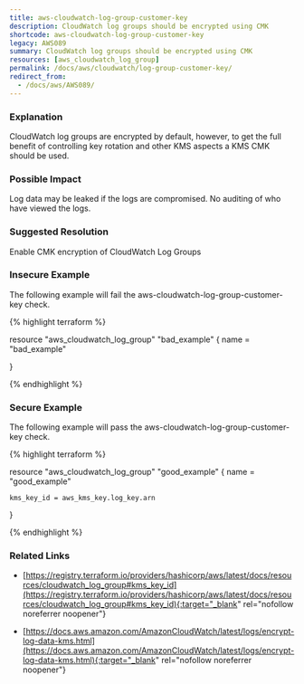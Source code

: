 ```yaml
---
title: aws-cloudwatch-log-group-customer-key
description: CloudWatch log groups should be encrypted using CMK
shortcode: aws-cloudwatch-log-group-customer-key
legacy: AWS089
summary: CloudWatch log groups should be encrypted using CMK 
resources: [aws_cloudwatch_log_group] 
permalink: /docs/aws/cloudwatch/log-group-customer-key/
redirect_from: 
  - /docs/aws/AWS089/
---
```


### Explanation


CloudWatch log groups are encrypted by default, however, to get the full benefit of controlling key rotation and other KMS aspects a KMS CMK should be used.


### Possible Impact
Log data may be leaked if the logs are compromised. No auditing of who have viewed the logs.

### Suggested Resolution
Enable CMK encryption of CloudWatch Log Groups


### Insecure Example

The following example will fail the aws-cloudwatch-log-group-customer-key check.

{% highlight terraform %}

resource "aws_cloudwatch_log_group" "bad_example" {
	name = "bad_example"

}

{% endhighlight %}



### Secure Example

The following example will pass the aws-cloudwatch-log-group-customer-key check.

{% highlight terraform %}

resource "aws_cloudwatch_log_group" "good_example" {
	name = "good_example"

	kms_key_id = aws_kms_key.log_key.arn
}

{% endhighlight %}



### Related Links


- [https://registry.terraform.io/providers/hashicorp/aws/latest/docs/resources/cloudwatch_log_group#kms_key_id](https://registry.terraform.io/providers/hashicorp/aws/latest/docs/resources/cloudwatch_log_group#kms_key_id){:target="_blank" rel="nofollow noreferrer noopener"}

- [https://docs.aws.amazon.com/AmazonCloudWatch/latest/logs/encrypt-log-data-kms.html](https://docs.aws.amazon.com/AmazonCloudWatch/latest/logs/encrypt-log-data-kms.html){:target="_blank" rel="nofollow noreferrer noopener"}


